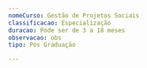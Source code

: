 ```yaml
---
nomeCurso: Gestão de Projetos Sociais
classificacao: Especialização
duracao: Pode ser de 3 a 18 meses
observacao: obs
tipo: Pós Graduação

---
```


